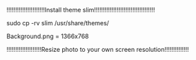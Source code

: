 !!!!!!!!!!!!!!!!!!!!!!Install theme slim!!!!!!!!!!!!!!!!!!!!!!!!!!!!!!!!!!!

sudo cp -rv slim /usr/share/themes/

Background.png = 1366x768

!!!!!!!!!!!!!!!!!!!!Resize photo to your own screen resolution!!!!!!!!!!!!!!

